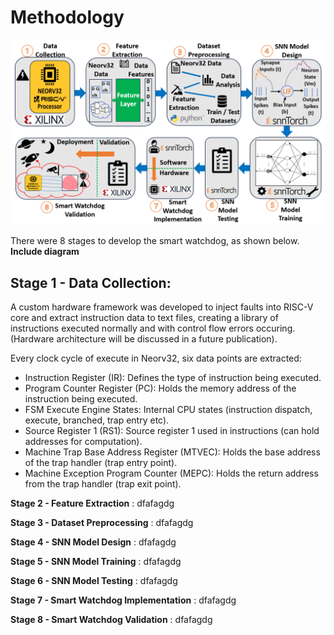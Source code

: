# Methodology

![](../Images/Methodology.PNG)

There were 8 stages to develop the smart watchdog, as shown below. **Include diagram**

## **Stage 1 - Data Collection**:

A custom hardware framework was developed to inject faults into RISC-V core and extract instruction data to text files, creating a library of instructions executed normally and with control flow errors occuring. (Hardware architecture will be discussed in a future publication).

Every clock cycle of execute in Neorv32, six data points are extracted:

* Instruction Register (IR): Defines the type of instruction being executed.
* Program Counter Register (PC): Holds the memory address of the instruction being executed.
* FSM Execute Engine States: Internal CPU states (instruction dispatch, execute, branched, trap entry etc).
* Source Register 1 (RS1): Source register 1 used in instructions (can hold addresses for computation).
* Machine Trap Base Address Register (MTVEC): Holds the base address of the trap handler (trap entry point).
* Machine Exception Program Counter (MEPC): Holds the return address from the trap handler (trap exit point).

**Stage 2 - Feature Extraction** : dfafagdg

**Stage 3 - Dataset Preprocessing** : dfafagdg

**Stage 4 - SNN Model Design** : dfafagdg

**Stage 5 - SNN Model Training** : dfafagdg

**Stage 6 - SNN Model Testing** : dfafagdg

**Stage 7 - Smart Watchdog Implementation** : dfafagdg

**Stage 8 - Smart Watchdog Validation** : dfafagdg
